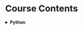 # Course Contents

<details>
  <summary><b>Python</b></summary>

- **Beginner**

  - Intro (what is Python?)
  - Getting Started
  - General Syntax
  - Comments
  - Variables
  - PIP Package Manager
    - Data Types
      - Numbers
      - Strings
        - String Formatting
      - Booleans
      - Type Castings
    - Data Structures
      - Lists
      - Sets
      - Tuples
      - Dictionaries
      - Arrays
    - Operations
      - Simple Operators
      - If-else
      - While Loops
      - For Loops
    - Blocks
      - Functions (methods)
        - Variable Scopes
        - Lambda Functions
      - Classes and Objects
        - Inheritance
        - Iterators
    - Modules
      - OS
      - Globe
      - Math
      - JSON
      - Date
      - Regex
    - Utilities
      - Try … Except
      - User Input

- **Intermediate**
- **Advanced**
</details>
